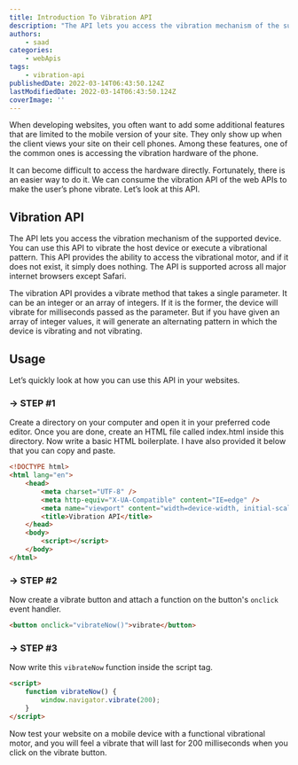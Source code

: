 ```yaml
---
title: Introduction To Vibration API
description: "The API lets you access the vibration mechanism of the supported device. You can use this API to vibrate the host device or execute a vibrational pattern. Let's briefly look at what it is and how you can use it."
authors:
    - saad
categories:
    - webApis
tags:
    - vibration-api
publishedDate: 2022-03-14T06:43:50.124Z
lastModifiedDate: 2022-03-14T06:43:50.124Z
coverImage: ''
---
```


<Lead>

When developing websites, you often want to add some additional features that are limited to the mobile version of your site. They only show up when the client views your site on their cell phones. Among these features, one of the common ones is accessing the vibration hardware of the phone.

</Lead>

It can become difficult to access the hardware directly. Fortunately, there is an easier way to do it. We can consume the vibration API of the web APIs to make the user’s phone vibrate. Let’s look at this API.

## Vibration API

The API lets you access the vibration mechanism of the supported device. You can use this API to vibrate the host device or execute a vibrational pattern. This API provides the ability to access the vibrational motor, and if it does not exist, it simply does nothing. The API is supported across all major internet browsers except Safari.

The vibration API provides a vibrate method that takes a single parameter. It can be an integer or an array of integers. If it is the former, the device will vibrate for milliseconds passed as the parameter. But if you have given an array of integer values, it will generate an alternating pattern in which the device is vibrating and not vibrating.

## Usage

Let’s quickly look at how you can use this API in your websites.

### → STEP #1

Create a directory on your computer and open it in your preferred code editor. Once you are done, create an HTML file called index.html inside this directory. Now write a basic HTML boilerplate. I have also provided it below that you can copy and paste.

```html
<!DOCTYPE html>
<html lang="en">
	<head>
		<meta charset="UTF-8" />
		<meta http-equiv="X-UA-Compatible" content="IE=edge" />
		<meta name="viewport" content="width=device-width, initial-scale=1.0" />
		<title>Vibration API</title>
	</head>
	<body>
		<script></script>
	</body>
</html>
```

### → STEP #2

Now create a vibrate button and attach a function on the button's `onclick` event handler.

```html
<button onclick="vibrateNow()">vibrate</button>
```

### → STEP #3

Now write this `vibrateNow` function inside the script tag.

```html
<script>
	function vibrateNow() {
		window.navigator.vibrate(200);
	}
</script>
```

Now test your website on a mobile device with a functional vibrational motor, and you will feel a vibrate that will last for 200 milliseconds when you click on the vibrate button.
